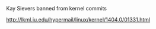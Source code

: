 
<!--
-->

Kay Sievers banned from kernel commits

http://lkml.iu.edu/hypermail/linux/kernel/1404.0/01331.html

<!-- vim: set autoindent expandtab sw=4 syntax=markdown: -->
